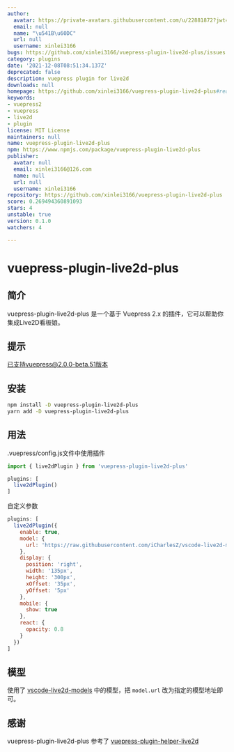```yaml
---
author:
  avatar: https://private-avatars.githubusercontent.com/u/22881872?jwt=eyJhbGciOiJIUzI1NiIsInR5cCI6IkpXVCJ9.eyJpc3MiOiJnaXRodWIuY29tIiwiYXVkIjoicmF3LmdpdGh1YnVzZXJjb250ZW50LmNvbSIsImtleSI6ImtleTEiLCJleHAiOjE3MzQ2NTUzODAsIm5iZiI6MTczNDY1NDE4MCwicGF0aCI6Ii91LzIyODgxODcyIn0.ETq2zERSOsCadm_JWBi6yZkoAc27nUGOIpPC32bMaHM&v=4
  email: null
  name: "\u541B\u60DC"
  url: null
  username: xinlei3166
bugs: https://github.com/xinlei3166/vuepress-plugin-live2d-plus/issues
category: plugins
date: '2021-12-08T08:51:34.137Z'
deprecated: false
description: vuepress plugin for live2d
downloads: null
homepage: https://github.com/xinlei3166/vuepress-plugin-live2d-plus#readme
keywords:
- vuepress2
- vuepress
- live2d
- plugin
license: MIT License
maintainers: null
name: vuepress-plugin-live2d-plus
npm: https://www.npmjs.com/package/vuepress-plugin-live2d-plus
publisher:
  avatar: null
  email: xinlei3166@126.com
  name: null
  url: null
  username: xinlei3166
repository: https://github.com/xinlei3166/vuepress-plugin-live2d-plus
score: 0.269494360891093
stars: 4
unstable: true
version: 0.1.0
watchers: 4

---
```


# vuepress-plugin-live2d-plus

## 简介

vuepress-plugin-live2d-plus 是一个基于 Vuepress 2.x 的插件，它可以帮助你集成Live2D看板娘。

## 提示
已支持vuepress@2.0.0-beta.51版本

## 安装

```bash
npm install -D vuepress-plugin-live2d-plus
yarn add -D vuepress-plugin-live2d-plus
```


## 用法

.vuepress/config.js文件中使用插件

```js
import { live2dPlugin } from 'vuepress-plugin-live2d-plus'

plugins: [
  live2dPlugin()
]
```

自定义参数

```js
plugins: [
  live2dPlugin({
    enable: true,
    model: {
      url: 'https://raw.githubusercontent.com/iCharlesZ/vscode-live2d-models/master/model-library/hibiki/hibiki.model.json'
    },
    display: {
      position: 'right',
      width: '135px',
      height: '300px',
      xOffset: '35px',
      yOffset: '5px'
    },
    mobile: {
      show: true
    },
    react: {
      opacity: 0.8
    }
  })
]
```


## 模型
使用了 [vscode-live2d-models](https://github.com/iCharlesZ/vscode-live2d-models#url) 中的模型，把 `model.url` 改为指定的模型地址即可。


## 感谢
vuepress-plugin-live2d-plus 参考了 [vuepress-plugin-helper-live2d](https://github.com/JoeyBling/vuepress-plugin-helper-live2d)

